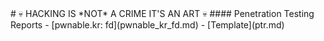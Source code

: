 <link rel="stylesheet" href="style.css">
# 💀 HACKING IS *NOT* A CRIME IT'S AN ART 💀
<script src="https://tryhackme.com/badge/1525203"></script> 
#### Penetration Testing Reports
- [pwnable.kr: fd](pwnable_kr_fd.md)
- [Template](ptr.md)

